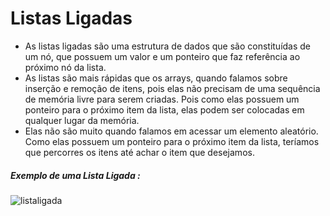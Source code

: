 # Listas Ligadas
- As listas ligadas são uma estrutura de dados que são constituídas de um nó, que possuem um valor e um ponteiro que faz referência ao próximo nó da lista.
- As listas são mais rápidas que os arrays, quando falamos sobre inserção e remoção de itens, pois elas não precisam de uma sequência de memória livre para serem criadas. Pois como elas possuem um ponteiro para o próximo item da lista, elas podem ser colocadas em qualquer lugar da memória.
- Elas não são muito quando falamos em acessar um elemento aleatório. Como elas possuem um ponteiro para o próximo item da lista, teríamos que percorres os itens até achar o item que desejamos.

##### Exemplo de uma Lista Ligada :
  ![listaligada](./img/ExemplificacaoListasligadas.png.png)
